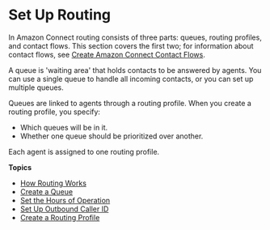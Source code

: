 # Set Up Routing<a name="connect-queues"></a>

In Amazon Connect routing consists of three parts: queues, routing profiles, and contact flows\. This section covers the first two; for information about contact flows, see [Create Amazon Connect Contact Flows](connect-contact-flows.md)\.

A queue is 'waiting area' that holds contacts to be answered by agents\. You can use a single queue to handle all incoming contacts, or you can set up multiple queues\.

Queues are linked to agents through a routing profile\. When you create a routing profile, you specify: 
+ Which queues will be in it\.
+ Whether one queue should be prioritized over another\.

Each agent is assigned to one routing profile\.

**Topics**
+ [How Routing Works](about-routing.md)
+ [Create a Queue](create-queue.md)
+ [Set the Hours of Operation](set-hours-operation.md)
+ [Set Up Outbound Caller ID](queues-callerid.md)
+ [Create a Routing Profile](routing-profiles.md)